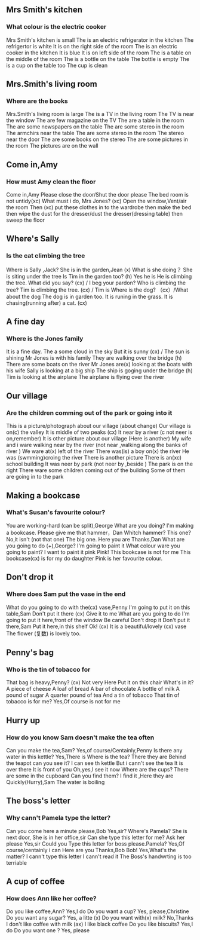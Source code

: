 ## Mrs Smith's kitchen
### What colour is the electric cooker
Mrs Smith's kitchen is small
The is an electric refrigerator in the kitchen
The refrigertor is white
It is on the right side of the room
The is an electric cooker in the kitchen
It is blue
It is on left side of the room
The is a table on the middle of the room
The is a bottle on the table
The bottle is empty
The is a cup on the table too
The cup is clean

## Mrs.Smith's living room
### Where are the books
Mrs.Smith's living room is large
The is a TV in the living room
The TV is near the window
The are few magazine on the TV
The are a table in the room
The are some newspapers on the table
The are some stereo in the room
The armchirs near the table
The are some stereo in the room
The stereo near the door
The are some books on the stereo
The are some pictures in the room
The pictures are on the wall

## Come in,Amy
### How must Amy clean the floor
Come in,Amy
Please close the door/Shut the door please
The bed room is not untidy(xc)
What must i do, Mrs Jones? (xc)
Open the window,Vent/air the room
Then (xc) put these clothes in to the wardrobe
then make the bed
then wipe the dust for the dresser/dust the dresser(dressing table)
then sweep the floor

## Where's Sally
### Is the cat climbing the tree
Where is Sally ,Jack?
She is in the garden,Jean (x)
What is she doing？
She is siting under the tree
Is Tim in the garden too? (h)
Yes he is
He is climbing the tree.
What did you say? (cx) / I beg your pardon?
Who is climbing the tree?
Tim is climbing the tree. (cx) / Tim is
Where is the dog? （cx）/What about the dog
The dog is in garden too.
It is runing in the grass.
It is chasing(running after) a cat. (cx)

## A fine day
### Where is the Jones family
It is a fine day.
The a some cloud in the sky
But it is sunny (cx) / The sun is shining
Mr Jones is with his family
They are walking over the bridge (h)
There are some boats on the river
Mr Jones are(x) looking at the boats with his wife
Sally is looking at a big ship
The ship is goging under the bridge (h)
Tim is looking at the airplane
The airplane is flying over the river

## Our village
### Are the children comming out of the park or going into it
This is a picture/photograph about our village (about change)
Our village is on(c) the valley
It is middle of two peaks (cx)
It near by a river (c not neer is on,remember)
It is other picture about our village (Here is another)
My wife and i ware walking near by the river (not near ,walking along the banks of river )
We ware at(x) left of the river
There was(is) a boy on(x) the river
He was (swmming)croing the river
There is another picture
There is an(xc) school building
It was neer by park (not neer by ,beside )
The park is on the right
There ware some children coming out of the building
Some of them are going in to the park

## Making a bookcase
### What's Susan's favourite colour?
You are working-hard (can be split),George
What are you doing?
I'm making a bookcase.
Please give me that hammer，Dan
Whitch hammer?
This one?
No,it isn't (not that one)
The big one.
Here you are
Thanks,Dan
What are you going to do (+),George?
I'm going to paint it
What colour ware you going to paint?
I want to paint it pink
Pink!
This bookcase is not for me
This bookcase(cx) is for my do daughter
Pink is her favourite colour.

## Don't drop it
### Where does Sam put the vase in the end
What do you going to do with the(cx) vase,Penny
I'm going to put it on this table,Sam
Don't put it there (cx)
Give it to me
What are you going to do
I'm going to put it here,front of the window
Be careful
Don't drop it
Don't put it there,Sam
Put it here,in this shelf 
Ok! (cx)
It is a beautiful/lovely (cx) vase
The flower (复数) is lovely too.

## Penny's bag
### Who is the tin of tobacco for
That bag is heavy,Penny? (cx)
Not very
Here
Put it on this chair
What's in it?
A piece of cheese
A loaf  of bread
A bar of chocolate
A bottle of milk
A pound of sugar
A quarter pound of tea
And a tin of tobacco
That tin of tobacco is for me?
Yes,Of course is not for me

## Hurry up
### How do you know Sam doesn't make the tea often
Can you make the tea,Sam?
Yes,of course/Centainly,Penny
Is there any water in this kettle?
Yes,There is
Where is the tea?
There they are
Behind the teapot
can you see it?
I can see th kettle
But i cann't see the tea
It is over there
It is front of you
Oh,yes,I see it now
Where are the cups?
There are some in the cupboard
Can you find them?
I find it ,Here they are
Quickly(Hurry),Sam
The water is boiling

## The boss's letter
### Why cann't Pamela type the letter?
Can you come here a minute please,Bob
Yes,sir? 
Where's Pamela?
She is next door,
She is in her office,sir
Can she type this letter for me?
Ask her please 
Yes,sir
Could you Type this letter for boss please.Pamela?
Yes,Of course/centainly i can
Here are you
Thanks,Bob
Bob!
Yes,What's the matter?
I cann't type this letter
I cann't read it
The Boss's handwrting is too terriable

## A cup of coffee
### How does Ann like her coffee?
Do you like coffee,Ann?
Yes,I do
Do you want a cup?
Yes, please,Christine
Do you want any sugar?
Yes, a litte (x)
Do you want with(x) milk?
No,Thanks
I don't like coffee with milk (ax)
I like black coffee
Do you like biscuits?
Yes,I do
Do you want one ?
Yes, please

























